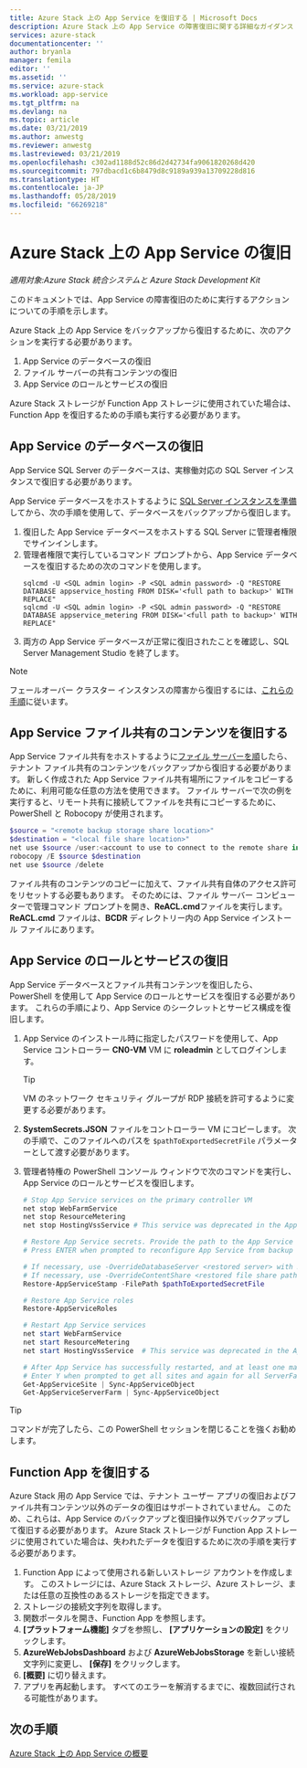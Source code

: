 ```yaml
---
title: Azure Stack 上の App Service を復旧する | Microsoft Docs
description: Azure Stack 上の App Service の障害復旧に関する詳細なガイダンス
services: azure-stack
documentationcenter: ''
author: bryanla
manager: femila
editor: ''
ms.assetid: ''
ms.service: azure-stack
ms.workload: app-service
ms.tgt_pltfrm: na
ms.devlang: na
ms.topic: article
ms.date: 03/21/2019
ms.author: anwestg
ms.reviewer: anwestg
ms.lastreviewed: 03/21/2019
ms.openlocfilehash: c302ad1188d52c86d2d42734fa9061820268d420
ms.sourcegitcommit: 797dbacd1c6b8479d8c9189a939a13709228d816
ms.translationtype: HT
ms.contentlocale: ja-JP
ms.lasthandoff: 05/28/2019
ms.locfileid: "66269218"
---
```

# <a name="recovery-of-app-service-on-azure-stack"></a>Azure Stack 上の App Service の復旧

*適用対象:Azure Stack 統合システムと Azure Stack Development Kit*  

このドキュメントでは、App Service の障害復旧のために実行するアクションについての手順を示します。

Azure Stack 上の App Service をバックアップから復旧するために、次のアクションを実行する必要があります。
1.  App Service のデータベースの復旧
2.  ファイル サーバーの共有コンテンツの復旧
3.  App Service のロールとサービスの復旧

Azure Stack ストレージが Function App ストレージに使用されていた場合は、Function App を復旧するための手順も実行する必要があります。

## <a name="restore-the-app-service-databases"></a>App Service のデータベースの復旧
App Service SQL Server のデータベースは、実稼働対応の SQL Server インスタンスで復旧する必要があります。 

App Service データベースをホストするように [SQL Server インスタンスを準備](azure-stack-app-service-before-you-get-started.md#prepare-the-sql-server-instance)してから、次の手順を使用して、データベースをバックアップから復旧します。

1. 復旧した App Service データベースをホストする SQL Server に管理者権限でサインインします。
2. 管理者権限で実行しているコマンド プロンプトから、App Service データベースを復旧するための次のコマンドを使用します。
    ```dos
    sqlcmd -U <SQL admin login> -P <SQL admin password> -Q "RESTORE DATABASE appservice_hosting FROM DISK='<full path to backup>' WITH REPLACE"
    sqlcmd -U <SQL admin login> -P <SQL admin password> -Q "RESTORE DATABASE appservice_metering FROM DISK='<full path to backup>' WITH REPLACE"
    ```
3. 両方の App Service データベースが正常に復旧されたことを確認し、SQL Server Management Studio を終了します。

> [!NOTE]
> フェールオーバー クラスター インスタンスの障害から復旧するには、[これらの手順](https://docs.microsoft.com/sql/sql-server/failover-clusters/windows/recover-from-failover-cluster-instance-failure?view=sql-server-2017)に従います。 

## <a name="restore-the-app-service-file-share-content"></a>App Service ファイル共有のコンテンツを復旧する
App Service ファイル共有をホストするように[ファイル サーバーを順](azure-stack-app-service-before-you-get-started.md#prepare-the-file-server)したら、テナント ファイル共有のコンテンツをバックアップから復旧する必要があります。 新しく作成された App Service ファイル共有場所にファイルをコピーするために、利用可能な任意の方法を使用できます。 ファイル サーバーで次の例を実行すると、リモート共有に接続してファイルを共有にコピーするために、PowerShell と Robocopy が使用されます。

```powershell
$source = "<remote backup storage share location>"
$destination = "<local file share location>"
net use $source /user:<account to use to connect to the remote share in the format of domain\username> *
robocopy /E $source $destination
net use $source /delete
```

ファイル共有のコンテンツのコピーに加えて、ファイル共有自体のアクセス許可をリセットする必要もあります。 そのためには、ファイル サーバー コンピューターで管理コマンド プロンプトを開き、**ReACL.cmd**ファイルを実行します。 **ReACL.cmd** ファイルは、**BCDR** ディレクトリー内の App Service インストール ファイルにあります。

## <a name="restore-app-service-roles-and-services"></a>App Service のロールとサービスの復旧
App Service データベースとファイル共有コンテンツを復旧したら、PowerShell を使用して App Service のロールとサービスを復旧する必要があります。 これらの手順により、App Service のシークレットとサービス構成を復旧します。  

1. App Service のインストール時に指定したパスワードを使用して、App Service コントローラー **CN0-VM** VM に **roleadmin** としてログインします。 
    > [!TIP]
    > VM のネットワーク セキュリティ グループが RDP 接続を許可するように変更する必要があります。 
2. **SystemSecrets.JSON** ファイルをコントローラー VM にコピーします。 次の手順で、このファイルへのパスを `$pathToExportedSecretFile` パラメーターとして渡す必要があります。 
3. 管理者特権の PowerShell コンソール ウィンドウで次のコマンドを実行し、App Service のロールとサービスを復旧します。

    ```powershell
    # Stop App Service services on the primary controller VM
    net stop WebFarmService
    net stop ResourceMetering
    net stop HostingVssService # This service was deprecated in the App Service 1.5 release and is not required after the App Service 1.4 release.

    # Restore App Service secrets. Provide the path to the App Service secrets file copied from backup. For example, C:\temp\SystemSecrets.json.
    # Press ENTER when prompted to reconfigure App Service from backup 

    # If necessary, use -OverrideDatabaseServer <restored server> with Restore-AppServiceStamp when the restored database server has a different address than backed-up deployment.
    # If necessary, use -OverrideContentShare <restored file share path> with Restore-AppServiceStamp when the restored file share has a different path from backed-up deployment.
    Restore-AppServiceStamp -FilePath $pathToExportedSecretFile 

    # Restore App Service roles
    Restore-AppServiceRoles

    # Restart App Service services
    net start WebFarmService
    net start ResourceMetering
    net start HostingVssService  # This service was deprecated in the App Service 1.5 release and is not required after the App Service 1.4 release.

    # After App Service has successfully restarted, and at least one management server is in ready state, synchronize App Service objects to complete the restore
    # Enter Y when prompted to get all sites and again for all ServerFarm entities.
    Get-AppServiceSite | Sync-AppServiceObject
    Get-AppServiceServerFarm | Sync-AppServiceObject
    ```

> [!TIP]
> コマンドが完了したら、この PowerShell セッションを閉じることを強くお勧めします。

## <a name="restore-function-apps"></a>Function App を復旧する 
Azure Stack 用の App Service では、テナント ユーザー アプリの復旧およびファイル共有コンテンツ以外のデータの復旧はサポートされていません。 このため、これらは、App Service のバックアップと復旧操作以外でバックアップして復旧する必要があります。 Azure Stack ストレージが Function App ストレージに使用されていた場合は、失われたデータを復旧するために次の手順を実行する必要があります。

1. Function App によって使用される新しいストレージ アカウントを作成します。 このストレージには、Azure Stack ストレージ、Azure ストレージ、または任意の互換性のあるストレージを指定できます。
2. ストレージの接続文字列を取得します。
3. 関数ポータルを開き、Function App を参照します。
4. **[プラットフォーム機能]** タブを参照し、 **[アプリケーションの設定]** をクリックします。
5. **AzureWebJobsDashboard** および **AzureWebJobsStorage** を新しい接続文字列に変更し、 **[保存]** をクリックします。
6. **[概要]** に切り替えます。
7. アプリを再起動します。 すべてのエラーを解消するまでに、複数回試行される可能性があります。

## <a name="next-steps"></a>次の手順
[Azure Stack 上の App Service の概要](azure-stack-app-service-overview.md)
